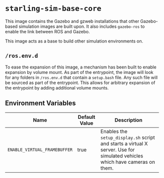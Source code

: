 # `starling-sim-base-core`

This image contains the Gazebo and gzweb installations that other Gazebo-based simulation images are built upon. It also
includes `gazebo-ros` to enable the link between ROS and Gazebo.

This image acts as a base to build other simulation environments on.

## `/ros.env.d`

To ease the expansion of this image, a mechanism has been built to enable expansion by volume mount. As part of the
entrypoint, the image will look for any folders in `/ros.env.d` that contain a `setup.bash` file. Any such file will be
sourced as part of the entrypoint. This allows for arbitrary expansion of the entrypoint by adding additional volume
mounts.

## Environment Variables

Name                  | Default Value                | Description
----------------------|------------------------------|------------
`ENABLE_VIRTUAL_FRAMEBUFFER` | true | Enables the `setup_display.sh` script and starts a virtual X server. Use for simulated vehicles which have cameras on them. 